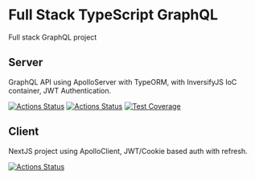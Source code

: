 # Full Stack TypeScript GraphQL

Full stack GraphQL project

## Server

GraphQL API using ApolloServer with TypeORM, with InversifyJS IoC container, JWT Authentication.

[![Actions Status](https://github.com/jasonraimondi/typescript-graphql/workflows/docker%20image%20server/badge.svg)](https://github.com/jasonraimondi/typescript-graphql/actions)
[![Actions Status](https://github.com/jasonraimondi/typescript-graphql/workflows/test%20server/badge.svg)](https://github.com/jasonraimondi/typescript-graphql/actions)
[![Test Coverage](https://api.codeclimate.com/v1/badges/9d4d4893fc4d569d1043/test_coverage)](https://codeclimate.com/github/jasonraimondi/typescript-graphql/test_coverage)

## Client

NextJS project using ApolloClient, JWT/Cookie based auth with refresh.

[![Actions Status](https://github.com/jasonraimondi/typescript-graphql/workflows/docker%20image%20nextjs/badge.svg)](https://github.com/jasonraimondi/typescript-graphql/actions)
